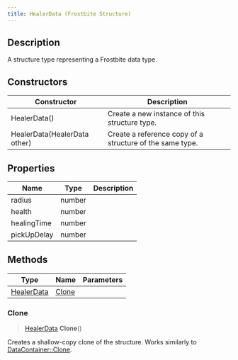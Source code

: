 ```yaml
---
title: HealerData (Frostbite Structure)
---
```

## Description

A structure type representing a Frostbite data type.

## Constructors

| Constructor                  | Description                                              |
| ---------------------------- | -------------------------------------------------------- |
| HealerData()                 | Create a new instance of this structure type.            |
| HealerData(HealerData other) | Create a reference copy of a structure of the same type. |

## Properties

| Name        | Type   | Description |
| ----------- | ------ | ----------- |
| radius      | number |             |
| health      | number |             |
| healingTime | number |             |
| pickUpDelay | number |             |

## Methods

| Type                     | Name            | Parameters |
| ------------------------ | --------------- | ---------- |
| [HealerData](HealerData) | [Clone](#clone) |            |

### Clone

> [HealerData](HealerData) **Clone**()

Creates a shallow-copy clone of the structure. Works similarly to [DataContainer::Clone](/vext/ref/cls/shr/datacontainer#clone).
